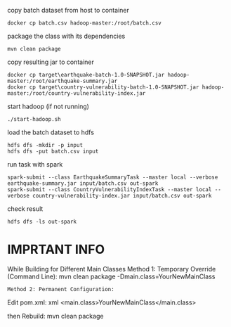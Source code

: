 copy batch dataset from host to container

    docker cp batch.csv hadoop-master:/root/batch.csv

package the class with its dependencies

    mvn clean package

copy resulting jar to container

    docker cp target\earthquake-batch-1.0-SNAPSHOT.jar hadoop-master:/root/earthquake-summary.jar
    docker cp target\country-vulnerability-batch-1.0-SNAPSHOT.jar hadoop-master:/root/country-vulnerability-index.jar

start hadoop (if not running)

    ./start-hadoop.sh

load the batch dataset to hdfs

    hdfs dfs -mkdir -p input
    hdfs dfs -put batch.csv input

run task with spark

    spark-submit --class EarthquakeSummaryTask --master local --verbose earthquake-summary.jar input/batch.csv out-spark
    spark-submit --class CountryVulnerabilityIndexTask --master local --verbose country-vulnerability-index.jar input/batch.csv out-spark

check result

    hdfs dfs -ls out-spark

# IMPRTANT INFO

While Building for Different Main Classes
Method 1: Temporary Override (Command Line):
mvn clean package -Dmain.class=YourNewMainClass

    Method 2: Permanent Configuration:

Edit pom.xml:
xml
<properties>
<main.class>YourNewMainClass</main.class>
</properties>

then Rebuild:
mvn clean package
